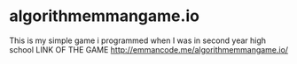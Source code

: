# algorithmemmangame.io
This is my simple game i programmed when I was in second year high school
LINK OF THE GAME
http://emmancode.me/algorithmemmangame.io/
